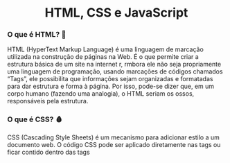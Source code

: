 <h1 align="center"> HTML, CSS e JavaScript </h1>

<h3> O que é HTML? 🦴 </h3>
<p> HTML (HyperText Markup Language) é uma linguagem de marcação utilizada na construção de páginas na Web. É o que permite criar a estrutura básica de um site na internet r, rmbora ele não seja propriamente uma linguagem de programação, usando marcações de códigos chamados “Tags”, ele possibilita que informações sejam organizadas e formatadas para dar estrutura e forma à página. Por isso, pode-se dizer que, em um corpo humano (fazendo uma analogia), o HTML seriam os ossos, responsáveis pela estrutura. </p>

<h3> O que é CSS? 🩸 </h3>
<p> CSS (Cascading Style Sheets) é um mecanismo para adicionar estilo a um documento web. O código CSS pode ser aplicado diretamente nas tags ou ficar contido dentro das tags <style>. Também é possível, em vez de colocar a formatação dentro do documento, criar um link para um arquivo CSS que contém os estilos. Por isso, na analogia do corpo humano, o HTML seria a pele, responsável pelo estilo/embelezamento (o emoji de sangue foi utilizado pois a boa circulação de sanuge auxilia na melhoria da quaidade da pele). </p>

<h3> O que é JavaScript? 🧠 </h3>
<p> JavaScript é uma linguagem de programação interpretada estruturada, de script em alto nível com tipagem dinâmica fraca e multiparadigma. Juntamente com HTML e CSS, o JavaScript é uma das três principais tecnologias da World Wide Web. Pode-se dizer que o JavaScript seriam os músculos do corpo, responsáveis por tornar a aplicação funcional. </p>

<h3> O que será encontrado ao longo desse repositório? </h3>
<p> Ao longo desse repositórios serão encontrados meus projetos em HTML, CSS e JavaScript. </p>

>🛑 NOTA: O repositório é constantemente atualizado. Podem haver códigos não funcionando e projetos pessoais inacabados.

<br>

<div align="center">
<img height="150em" alt="HTML Logo" src="https://cdn-icons-png.flaticon.com/512/1051/1051277.png?w=360"/>

<img height="150em" alt="CSS Logo" src="https://upload.wikimedia.org/wikipedia/commons/thumb/6/62/CSS3_logo.svg/800px-CSS3_logo.svg.png"/>

<img height="150em" alt="JavaScript Logo" src="https://upload.wikimedia.org/wikipedia/commons/thumb/9/99/Unofficial_JavaScript_logo_2.svg/1024px-Unofficial_JavaScript_logo_2.svg.png"/>
</div>
